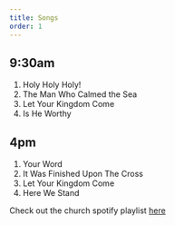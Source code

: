 ```yaml
---
title: Songs
order: 1
---
```


## 9:30am
1. Holy Holy Holy!
2. The Man Who Calmed the Sea
3. Let Your Kingdom Come
4. Is He Worthy 

## 4pm
1. Your Word
2. It Was Finished Upon The Cross 
3. Let Your Kingdom Come 
4. Here We Stand

Check out the church spotify playlist [here](https://open.spotify.com/playlist/3gh0ZKXkJBDbNEnZqJJDXj?si=0908aa3f87544643)
